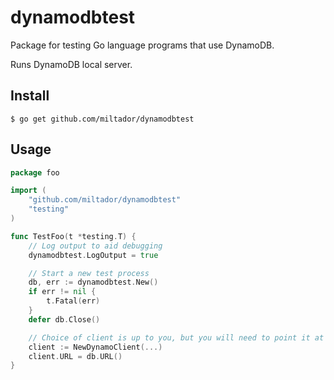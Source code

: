 # dynamodbtest

Package for testing Go language programs that use DynamoDB.

Runs DynamoDB local server.

## Install

	$ go get github.com/miltador/dynamodbtest

## Usage

```go
package foo

import (
    "github.com/miltador/dynamodbtest"
    "testing"
)

func TestFoo(t *testing.T) {
	// Log output to aid debugging
	dynamodbtest.LogOutput = true

	// Start a new test process
	db, err := dynamodbtest.New()
	if err != nil {
		t.Fatal(err)
	}
	defer db.Close()

	// Choice of client is up to you, but you will need to point it at db.URL
	client := NewDynamoClient(...)
	client.URL = db.URL()
}

```